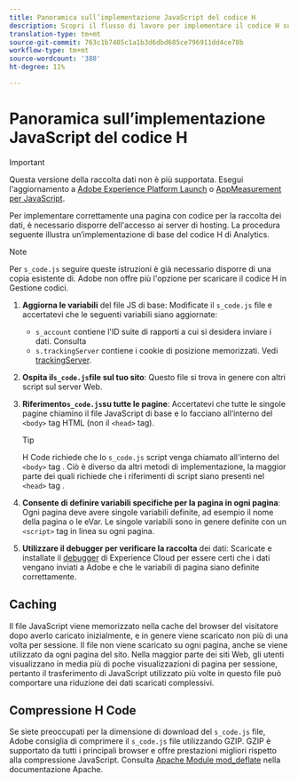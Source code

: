```yaml
---
title: Panoramica sull’implementazione JavaScript del codice H
description: Scopri il flusso di lavoro per implementare il codice H sul tuo sito.
translation-type: tm+mt
source-git-commit: 763c1b7405c1a1b3d6dbd685ce796911dd4ce78b
workflow-type: tm+mt
source-wordcount: '388'
ht-degree: 11%

---
```



# Panoramica sull’implementazione JavaScript del codice H

>[!IMPORTANT]
>
>Questa versione della raccolta dati non è più supportata. Esegui l&#39;aggiornamento a [Adobe Experience Platform Launch](../../launch/overview.md) o [AppMeasurement per JavaScript](../overview.md).

Per implementare correttamente una pagina con codice per la raccolta dei dati, è necessario disporre dell&#39;accesso ai server di hosting. La procedura seguente illustra un’implementazione di base del codice H di Analytics.

>[!NOTE]
>
>Per `s_code.js` seguire queste istruzioni è già necessario disporre di una copia esistente di.  Adobe non offre più l&#39;opzione per scaricare il codice H in Gestione codici.

1. **Aggiorna le variabili** del file JS di base: Modificate il `s_code.js` file e accertatevi che le seguenti variabili siano aggiornate:
   * `s_account` contiene l&#39;ID suite di rapporti a cui si desidera inviare i dati. Consulta
   * `s.trackingServer` contiene i cookie di posizione memorizzati. Vedi [trackingServer](../../vars/config-vars/trackingserver.md).
1. **Ospita il`s_code.js`file sul tuo sito**: Questo file si trova in genere con altri script sul server Web.
1. **Riferimento`s_code.js`su tutte le pagine**: Accertatevi che tutte le singole pagine chiamino il file JavaScript di base e lo facciano all’interno del `<body>` tag HTML (non il `<head>` tag).

   >[!TIP]
   >
   >H Code richiede che lo `s_code.js` script venga chiamato all&#39;interno del `<body>` tag . Ciò è diverso da altri metodi di implementazione, la maggior parte dei quali richiede che i riferimenti di script siano presenti nel `<head>` tag .
1. **Consente di definire variabili specifiche per la pagina in ogni pagina**: Ogni pagina deve avere singole variabili definite, ad esempio il nome della pagina o le eVar. Le singole variabili sono in genere definite con un `<script>` tag in linea su ogni pagina.
1. **Utilizzare il debugger per verificare la raccolta** dei dati: Scaricate e installate il [debugger](../../validate/debugger.md) di Experience Cloud per essere certi che i dati vengano inviati a  Adobe e che le variabili di pagina siano definite correttamente.

## Caching

Il file JavaScript viene memorizzato nella cache del browser del visitatore dopo averlo caricato inizialmente, e in genere viene scaricato non più di una volta per sessione. Il file non viene scaricato su ogni pagina, anche se viene utilizzato da ogni pagina del sito. Nella maggior parte dei siti Web, gli utenti visualizzano in media più di poche visualizzazioni di pagina per sessione, pertanto il trasferimento di JavaScript utilizzato più volte in questo file può comportare una riduzione dei dati scaricati complessivi.

## Compressione H Code

Se siete preoccupati per la dimensione di download del `s_code.js` file,  Adobe consiglia di comprimere il `s_code.js` file utilizzando GZIP. GZIP è supportato da tutti i principali browser e offre prestazioni migliori rispetto alla compressione JavaScript. Consulta [Apache Module mod_deflate](http://httpd.apache.org/docs/current/mod/mod_deflate.html) nella documentazione Apache.
